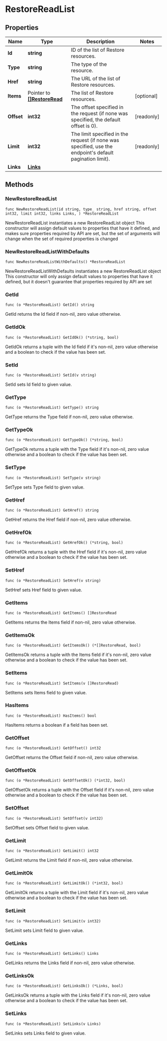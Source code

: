 # RestoreReadList

## Properties

|Name | Type | Description | Notes|
|------------ | ------------- | ------------- | -------------|
|**Id** | **string** | ID of the list of Restore resources. | |
|**Type** | **string** | The type of the resource. | |
|**Href** | **string** | The URL of the list of Restore resources. | |
|**Items** | Pointer to [**[]RestoreRead**](RestoreRead.md) | The list of Restore resources. | [optional] |
|**Offset** | **int32** | The offset specified in the request (if none was specified, the default offset is 0).  | [readonly] |
|**Limit** | **int32** | The limit specified in the request (if none was specified, use the endpoint&#39;s default pagination limit).  | [readonly] |
|**Links** | [**Links**](Links.md) |  | |

## Methods

### NewRestoreReadList

`func NewRestoreReadList(id string, type_ string, href string, offset int32, limit int32, links Links, ) *RestoreReadList`

NewRestoreReadList instantiates a new RestoreReadList object
This constructor will assign default values to properties that have it defined,
and makes sure properties required by API are set, but the set of arguments
will change when the set of required properties is changed

### NewRestoreReadListWithDefaults

`func NewRestoreReadListWithDefaults() *RestoreReadList`

NewRestoreReadListWithDefaults instantiates a new RestoreReadList object
This constructor will only assign default values to properties that have it defined,
but it doesn't guarantee that properties required by API are set

### GetId

`func (o *RestoreReadList) GetId() string`

GetId returns the Id field if non-nil, zero value otherwise.

### GetIdOk

`func (o *RestoreReadList) GetIdOk() (*string, bool)`

GetIdOk returns a tuple with the Id field if it's non-nil, zero value otherwise
and a boolean to check if the value has been set.

### SetId

`func (o *RestoreReadList) SetId(v string)`

SetId sets Id field to given value.


### GetType

`func (o *RestoreReadList) GetType() string`

GetType returns the Type field if non-nil, zero value otherwise.

### GetTypeOk

`func (o *RestoreReadList) GetTypeOk() (*string, bool)`

GetTypeOk returns a tuple with the Type field if it's non-nil, zero value otherwise
and a boolean to check if the value has been set.

### SetType

`func (o *RestoreReadList) SetType(v string)`

SetType sets Type field to given value.


### GetHref

`func (o *RestoreReadList) GetHref() string`

GetHref returns the Href field if non-nil, zero value otherwise.

### GetHrefOk

`func (o *RestoreReadList) GetHrefOk() (*string, bool)`

GetHrefOk returns a tuple with the Href field if it's non-nil, zero value otherwise
and a boolean to check if the value has been set.

### SetHref

`func (o *RestoreReadList) SetHref(v string)`

SetHref sets Href field to given value.


### GetItems

`func (o *RestoreReadList) GetItems() []RestoreRead`

GetItems returns the Items field if non-nil, zero value otherwise.

### GetItemsOk

`func (o *RestoreReadList) GetItemsOk() (*[]RestoreRead, bool)`

GetItemsOk returns a tuple with the Items field if it's non-nil, zero value otherwise
and a boolean to check if the value has been set.

### SetItems

`func (o *RestoreReadList) SetItems(v []RestoreRead)`

SetItems sets Items field to given value.

### HasItems

`func (o *RestoreReadList) HasItems() bool`

HasItems returns a boolean if a field has been set.

### GetOffset

`func (o *RestoreReadList) GetOffset() int32`

GetOffset returns the Offset field if non-nil, zero value otherwise.

### GetOffsetOk

`func (o *RestoreReadList) GetOffsetOk() (*int32, bool)`

GetOffsetOk returns a tuple with the Offset field if it's non-nil, zero value otherwise
and a boolean to check if the value has been set.

### SetOffset

`func (o *RestoreReadList) SetOffset(v int32)`

SetOffset sets Offset field to given value.


### GetLimit

`func (o *RestoreReadList) GetLimit() int32`

GetLimit returns the Limit field if non-nil, zero value otherwise.

### GetLimitOk

`func (o *RestoreReadList) GetLimitOk() (*int32, bool)`

GetLimitOk returns a tuple with the Limit field if it's non-nil, zero value otherwise
and a boolean to check if the value has been set.

### SetLimit

`func (o *RestoreReadList) SetLimit(v int32)`

SetLimit sets Limit field to given value.


### GetLinks

`func (o *RestoreReadList) GetLinks() Links`

GetLinks returns the Links field if non-nil, zero value otherwise.

### GetLinksOk

`func (o *RestoreReadList) GetLinksOk() (*Links, bool)`

GetLinksOk returns a tuple with the Links field if it's non-nil, zero value otherwise
and a boolean to check if the value has been set.

### SetLinks

`func (o *RestoreReadList) SetLinks(v Links)`

SetLinks sets Links field to given value.



